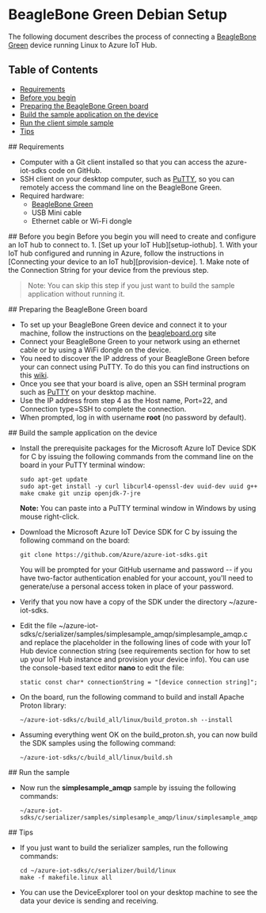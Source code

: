 # BeagleBone Green Debian Setup

The following document describes the process of connecting a [BeagleBone Green](http://beagleboard.org/Green) device running Linux to Azure IoT Hub.

## Table of Contents

- [Requirements](#requirements)
- [Before you begin](#beforebegin)
- [Preparing the BeagleBone Green board](#preparing)
- [Build the sample application on the device](#buildrunapp)
- [Run the client simple sample](#buildandrun)
- [Tips](#tips)

<a name="requirements"/>
## Requirements

  - Computer with a Git client installed so that you can access the azure-iot-sdks code on GitHub.
  - SSH client on your desktop computer, such as [PuTTY](http://www.putty.org/), so you can remotely access the command line on the BeagleBone Green.
  - Required hardware:
	  - [BeagleBone Green](http://beagleboard.org/Green)
	  - USB Mini cable
	  - Ethernet cable or Wi-Fi dongle

<a name="beforebegin"/>
## Before you begin
Before you begin you will need to create and configure an IoT hub to connect to.
  1. [Set up your IoT Hub][setup-iothub].
  1. With your IoT hub configured and running in Azure, follow the instructions in [Connecting your device to an IoT hub][provision-device].
  1. Make note of the Connection String for your device from the previous step.

  > Note: You can skip this step if you just want to build the sample application without running it.

<a name="preparing"/>
## Preparing the BeagleBone Green board

- To set up your BeagleBone Green device and connect it to your machine, follow the instructions on the [beagleboard.org](http://beagleboard.org/getting-started) site
- Connect your BeagleBone Green to your network using an ethernet cable or by using a WiFi dongle on the device.
- You need to discover the IP address of your BeagleBone Green before your can connect using PuTTY. To do this you can find instructions on this [wiki](http://elinux.org/Beagleboard:Terminal_Shells).
- Once you see that your board is alive, open an SSH terminal program such as [PuTTY](http://www.putty.org/) on your desktop machine.
- Use the IP address from step 4 as the Host name, Port=22, and Connection type=SSH to complete the connection.
- When prompted, log in with username **root** (no password by default).

<a name="buildrunapp"/>
## Build the sample application on the device

- Install the prerequisite packages for the Microsoft Azure IoT Device SDK for C by issuing the following commands from the command line on the board in your PuTTY terminal window:

  ```
  sudo apt-get update
  sudo apt-get install -y curl libcurl4-openssl-dev uuid-dev uuid g++ make cmake git unzip openjdk-7-jre
  ```

  **Note:** You can paste into a PuTTY terminal window in Windows by using mouse right-click.

- Download the Microsoft Azure IoT Device SDK for C by issuing the following command on the board:

  ```
  git clone https://github.com/Azure/azure-iot-sdks.git
  ```

  You will be prompted for your GitHub username and password -- if you have two-factor authentication enabled for your account, you'll need to generate/use a personal access token in place of your password.

- Verify that you now have a copy of the SDK under the directory ~/azure-iot-sdks.


- Edit the file ~/azure-iot-sdks/c/serializer/samples/simplesample_amqp/simplesample_amqp.c and replace the placeholder in the following lines of code with your IoT Hub device connection string (see requirements section for how to set up your IoT Hub instance and provision your device info). You can use the console-based text editor **nano** to edit the file:

  ```
  static const char* connectionString = "[device connection string]";
  ```

- On the board, run the following command to build and install Apache Proton library:

  ```
  ~/azure-iot-sdks/c/build_all/linux/build_proton.sh --install
  ```

- Assuming everything went OK on the build_proton.sh, you can now build the SDK samples using the following command:

  ```
  ~/azure-iot-sdks/c/build_all/linux/build.sh
  ```

<a name="#buildandrun"/>
## Run the sample

- Now run the **simplesample_amqp** sample by issuing the following commands:

  ```
  ~/azure-iot-sdks/c/serializer/samples/simplesample_amqp/linux/simplesample_amqp
  ```

<a name="tips"/>
## Tips

- If you just want to build the serializer samples, run the following commands:

  ```
  cd ~/azure-iot-sdks/c/serializer/build/linux
  make -f makefile.linux all
  ```

- You can use the DeviceExplorer tool on your desktop machine to see the data your device is sending and receiving.

[setup-iothub]: ../../doc/setup_iothub.md
[provision-device]: ./provision_device.md
